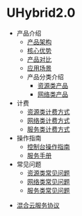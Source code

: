 # UHybrid2.0

* 产品介绍
  * [产品架构](/uhybrid2.0/introduction/product_architecture)
  * [核心优势](/uhybrid2.0/introduction/core_advantages)
  * [产品对比](/uhybrid2.0/introduction/contrast)
  * [应用场景](/uhybrid2.0/introduction/case)
  * 产品分类介绍
    * [资源类产品](/uhybrid2.0/introduction/product_classify_int/resource_int)
    * [网络类产品](/uhybrid2.0/introduction/product_classify_int/network_int)
* 计费
  * [资源类计费方式](/uhybrid2.0/fees/resource_fees)
  * [网络类计费方式](/uhybrid2.0/fees/network_fees)
  * [服务类计费方式](/uhybrid2.0/fees/service_fees)
* 操作指南
  * [控制台操作指南](/uhybrid2.0/operation_manual/console_om)
  * [服务手册](/uhybrid2.0/operation_manual/service_om)
* 常见问题
  * [资源类常见问题](/uhybrid2.0/q&a/resource_q&a)
  * [网络类常见问题](/uhybrid2.0/q&a/network_q&a)
  * [服务类常见问题](/uhybrid2.0/q&a/service_q&a)

- [混合云服务协议](/uhybrid2.0/service_protocol)




